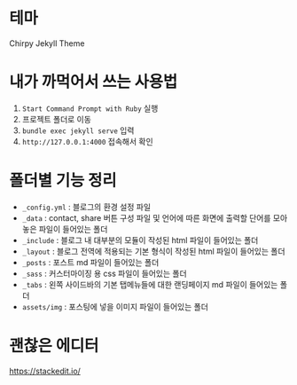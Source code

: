 # 테마
Chirpy Jekyll Theme
# 내가 까먹어서 쓰는 사용법
1. `Start Command Prompt with Ruby` 실행
2. 프로젝트 폴더로 이동
3. `bundle exec jekyll serve` 입력
4. `http://127.0.0.1:4000` 접속해서 확인
# 폴더별 기능 정리
- `_config.yml` : 블로그의 환경 설정 파일
- `_data` : contact, share 버튼 구성 파일 및 언어에 따른 화면에 출력할 단어를 모아놓은 파일이 들어있는 폴더
- `_include` : 블로그 내 대부분의 모듈이 작성된 html 파일이 들어있는 폴더
- `_layout` : 블로그 전역에 적용되는 기본 형식이 작성된 html 파일이 들어있는 폴더
- `_posts` : 포스트 md 파일이 들어있는 폴더
- `_sass` : 커스터마이징 용 css 파일이 들어있는 폴더
- `_tabs` : 왼쪽 사이드바의 기본 탭메뉴들에 대한 랜딩페이지 md 파일이 들어있는 폴더
- `assets/img` : 포스팅에 넣을 이미지 파일이 들어있는 폴더
# 괜찮은 에디터
https://stackedit.io/
